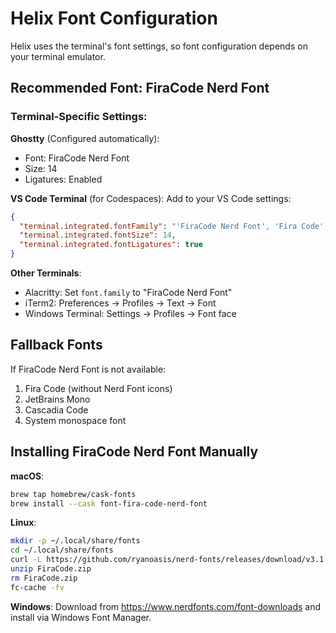 # Helix Font Configuration

Helix uses the terminal's font settings, so font configuration depends on your terminal emulator.

## Recommended Font: FiraCode Nerd Font

### Terminal-Specific Settings:

**Ghostty** (Configured automatically):
- Font: FiraCode Nerd Font
- Size: 14
- Ligatures: Enabled

**VS Code Terminal** (for Codespaces):
Add to your VS Code settings:
```json
{
  "terminal.integrated.fontFamily": "'FiraCode Nerd Font', 'Fira Code', monospace",
  "terminal.integrated.fontSize": 14,
  "terminal.integrated.fontLigatures": true
}
```

**Other Terminals**:
- Alacritty: Set `font.family` to "FiraCode Nerd Font"
- iTerm2: Preferences → Profiles → Text → Font
- Windows Terminal: Settings → Profiles → Font face

## Fallback Fonts

If FiraCode Nerd Font is not available:
1. Fira Code (without Nerd Font icons)
2. JetBrains Mono
3. Cascadia Code
4. System monospace font

## Installing FiraCode Nerd Font Manually

**macOS**:
```bash
brew tap homebrew/cask-fonts
brew install --cask font-fira-code-nerd-font
```

**Linux**:
```bash
mkdir -p ~/.local/share/fonts
cd ~/.local/share/fonts
curl -L https://github.com/ryanoasis/nerd-fonts/releases/download/v3.1.1/FiraCode.zip -o FiraCode.zip
unzip FiraCode.zip
rm FiraCode.zip
fc-cache -fv
```

**Windows**:
Download from https://www.nerdfonts.com/font-downloads and install via Windows Font Manager.